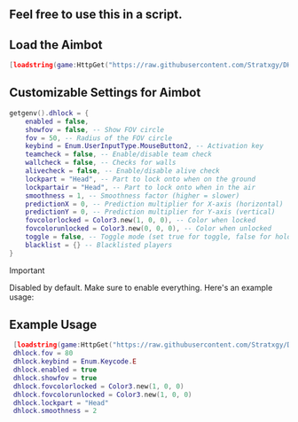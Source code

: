 ## Feel free to use this in a script.

## Load the Aimbot
```lua
[loadstring(game:HttpGet("https://raw.githubusercontent.com/Stratxgy/DH-Lua-Lock/refs/heads/main/Main.lua"))()](https://raw.githubusercontent.com/Exunys/Aimbot-V3/main/src/Aimbot.lua)
```
## Customizable Settings for Aimbot
```lua
getgenv().dhlock = {
    enabled = false,
    showfov = false, -- Show FOV circle
    fov = 50, -- Radius of the FOV circle
    keybind = Enum.UserInputType.MouseButton2, -- Activation key
    teamcheck = false, -- Enable/disable team check
    wallcheck = false, -- Checks for walls
    alivecheck = false, -- Enable/disable alive check
    lockpart = "Head", -- Part to lock onto when on the ground
    lockpartair = "Head", -- Part to lock onto when in the air
    smoothness = 1, -- Smoothness factor (higher = slower)
    predictionX = 0, -- Prediction multiplier for X-axis (horizontal)
    predictionY = 0, -- Prediction multiplier for Y-axis (vertical)
    fovcolorlocked = Color3.new(1, 0, 0), -- Color when locked
    fovcolorunlocked = Color3.new(0, 0, 0), -- Color when unlocked
    toggle = false, -- Toggle mode (set true for toggle, false for hold)
    blacklist = {} -- Blacklisted players
}
```
> [!IMPORTANT]
> Disabled by default. Make sure to enable everything. Here's an example usage:
> ## Example Usage
> ```lua
>  [loadstring(game:HttpGet("https://raw.githubusercontent.com/Stratxgy/DH-Lua-Lock/refs/heads/main/Main.lua"))()](https://raw.githubusercontent.com/Exunys/Aimbot-V3/main/src/Aimbot.lua)
>  dhlock.fov = 80
>  dhlock.keybind = Enum.Keycode.E
>  dhlock.enabled = true
>  dhlock.showfov = true
>  dhlock.fovcolorlocked = Color3.new(1, 0, 0)
>  dhlock.fovcolorunlocked = Color3.new(1, 0, 0)
>  dhlock.lockpart = "Head"
>  dhlock.smoothness = 2
> ```
